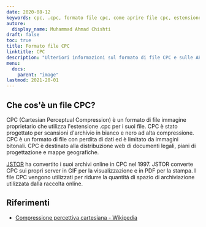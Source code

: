 ```yaml
---
date: 2020-08-12
keywords: cpc, .cpc, formato file cpc, come aprire file cpc, estensione .cpc, estensione cpc
autore:
  display_name: Muhammad Ahmad Chishti
draft: false
toc: true
title: Formato file CPC
linktitle: CPC
description: "Ulteriori informazioni sul formato di file CPC e sulle API che possono creare e aprire file CPC."
menu:
  docs:
    parent: "image"
lastmod: 2021-20-01
---
```


## Che cos'è un file CPC?

CPC (Cartesian Perceptual Compression) è un formato di file immagine proprietario che utilizza l'estensione .cpc per i suoi file. CPC è stato progettato per scansioni d'archivio in bianco e nero ad alta compressione. CPC è un formato di file con perdita di dati ed è limitato da immagini bitonali. CPC è destinato alla distribuzione web di documenti legali, piani di progettazione e mappe geografiche.

[JSTOR](https://www.jstor.org/) ha convertito i suoi archivi online in CPC nel 1997. JSTOR converte CPC sui propri server in GIF per la visualizzazione e in PDF per la stampa. I file CPC vengono utilizzati per ridurre la quantità di spazio di archiviazione utilizzata dalla raccolta online.

## Riferimenti

- [Compressione percettiva cartesiana - Wikipedia](https://en.wikipedia.org/wiki/Compressione_percettiva_cartesiana)

